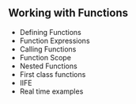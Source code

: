 ## Working with Functions																								
- Defining Functions																						
- Function Expressions																						
- Calling Functions																							
- Function Scope																						
- Nested Functions																						
- First class functions																					
- IIFE																								
- Real time examples		